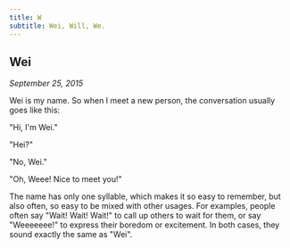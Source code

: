 ```yaml
---
title: W
subtitle: Wei, Will, We.
---
```


## Wei

*September 25, 2015*

Wei is my name. So when I meet a new person, the conversation usually
goes like this:

"Hi, I'm Wei."

"Hei?"

"No, Wei."

"Oh, Weee! Nice to meet you!"

The name has only one syllable, which makes it so easy to remember, but
also often, so easy to be mixed with other usages. For examples, people
often say "Wait! Wait! Wait!" to call up others to wait for them, or say
"Weeeeeee!" to express their boredom or excitement. In both cases, they
sound exactly the same as "Wei".
